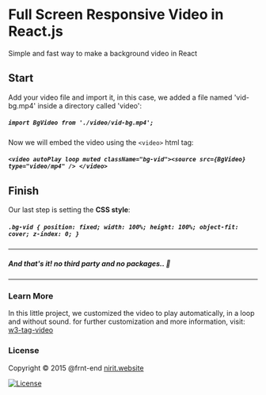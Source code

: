 # Full Screen Responsive Video in React.js


Simple and fast way to make a background video in React

## Start

Add your video file and import it, in this case, we added a file named 'vid-bg.mp4' inside a directory called 'video':

##### `import BgVideo from './video/vid-bg.mp4';`

Now we will embed the video using the `<video>` html tag:


##### `<video autoPlay loop muted className="bg-vid"><source src={BgVideo} type="video/mp4" /> </video>`

## Finish

Our last step is setting the **CSS style**:


##### `.bg-vid { position: fixed; width: 100%; height: 100%; object-fit: cover; z-index: 0; }`

***

##### And that's it! no third party and no packages..  :statue_of_liberty:


***


### Learn More

In this little project, we customized the video to play automatically, in a loop and without sound. for further customization and more information, visit: [w3-tag-video](https://www.w3schools.com/tags/tag_video.asp)

### License

Copyright © 2015 @frnt-end
[nirit.website](https:///nirit.website)



[![License](https://img.shields.io/badge/License-Apache%202.0-blue.svg)](https://opensource.org/licenses/Apache-2.0)
